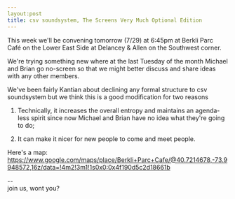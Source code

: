 ```yaml
---
layout:post
title: csv soundsystem, The Screens Very Much Optional Edition
---
```

This week we'll be convening tomorrow (7/29) at 6:45pm at Berkli Parc Café on the Lower East Side at Delancey & Allen on the Southwest corner.

We're trying something new where at the last Tuesday of the month Michael and Brian go no-screen so that we might better discuss and share ideas with any other members.

We've been fairly Kantian about declining any formal structure to csv soundsystem but we think this is a good modification for two reasons

1) Technically, it increases the overall entropy and maintains an agenda-less spirit since now Michael and Brian have no idea what they're going to do;

2) It can make it nicer for new people to come and meet people.

Here's a map:<br/>
https://www.google.com/maps/place/Berkli+Parc+Cafe/@40.7214678,-73.9948572,16z/data=!4m2!3m1!1s0x0:0x4f190d5c2d18661b

--<br/>
join us, wont you?